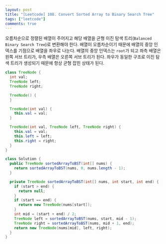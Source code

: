```yaml
---
layout: post
title: "[Leetcode] 108. Convert Sorted Array to Binary Search Tree"
tags: ["leetcode"]
comments: true
---
```


오름차순으로 정렬된 배열이 주어지고 해당 배열을 균형 이진 탐색 트리(`Balanced Binary Search Tree`)로 변환해야 한다. 배열이 오름차순이기 때문에 배열의 중앙 인덱스를 기점으로 배열을 좌우로 나눈다. 배열의 중앙 인덱스는 `root`가 되고 좌측 배열은 왼쪽 서브 트리가, 우측 배열은 오른쪽 서브 트리가 된다. 좌우가 동일한 구조로 이진 탐색 트리가 생성되기 때문에 항상 균형 잡힌 상태가 된다.

```java
class TreeNode {
  int val;
  TreeNode left;
  TreeNode right;

  TreeNode() {
  }

  TreeNode(int val) {
    this.val = val;
  }

  TreeNode(int val, TreeNode left, TreeNode right) {
    this.val = val;
    this.left = left;
    this.right = right;
  }
}

class Solution {
  public TreeNode sortedArrayToBST(int[] nums) {
    return sortedArrayToBST(nums, 0, nums.length - 1);
  }

  private TreeNode sortedArrayToBST(int[] nums, int start, int end) {
    if (start > end) {
      return null;
    }
    if (start == end) {
      return new TreeNode(nums[start]);
    }
    int mid = (start + end) / 2;
    TreeNode left = sortedArrayToBST(nums, start, mid - 1);
    TreeNode right = sortedArrayToBST(nums, mid + 1, end);
    return new TreeNode(nums[mid], left, right);
  }
}
```
